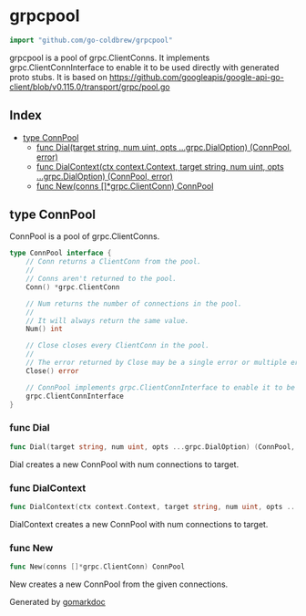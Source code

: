 <!-- Code generated by gomarkdoc. DO NOT EDIT -->

# grpcpool

```go
import "github.com/go-coldbrew/grpcpool"
```

grpcpool is a pool of grpc.ClientConns. It implements grpc.ClientConnInterface to enable it to be used directly with generated proto stubs. It is based on https://github.com/googleapis/google-api-go-client/blob/v0.115.0/transport/grpc/pool.go

## Index

- [type ConnPool](<#type-connpool>)
  - [func Dial(target string, num uint, opts ...grpc.DialOption) (ConnPool, error)](<#func-dial>)
  - [func DialContext(ctx context.Context, target string, num uint, opts ...grpc.DialOption) (ConnPool, error)](<#func-dialcontext>)
  - [func New(conns []*grpc.ClientConn) ConnPool](<#func-new>)


## type ConnPool

ConnPool is a pool of grpc.ClientConns.

```go
type ConnPool interface {
    // Conn returns a ClientConn from the pool.
    //
    // Conns aren't returned to the pool.
    Conn() *grpc.ClientConn

    // Num returns the number of connections in the pool.
    //
    // It will always return the same value.
    Num() int

    // Close closes every ClientConn in the pool.
    //
    // The error returned by Close may be a single error or multiple errors.
    Close() error

    // ConnPool implements grpc.ClientConnInterface to enable it to be used directly with generated proto stubs.
    grpc.ClientConnInterface
}
```

### func Dial

```go
func Dial(target string, num uint, opts ...grpc.DialOption) (ConnPool, error)
```

Dial creates a new ConnPool with num connections to target.

### func DialContext

```go
func DialContext(ctx context.Context, target string, num uint, opts ...grpc.DialOption) (ConnPool, error)
```

DialContext creates a new ConnPool with num connections to target.

### func New

```go
func New(conns []*grpc.ClientConn) ConnPool
```

New creates a new ConnPool from the given connections.



Generated by [gomarkdoc](<https://github.com/princjef/gomarkdoc>)
